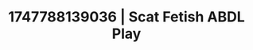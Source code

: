 ---
categories:
- Facial finish
- Raw connection
- Sensual slow talk
- Pleasure mapping
- Bare skin
image: /assets/images/1747788139036.jpg
layout: post
seo:
  description: Featured content with artistic ABDL Play, Scat Fetish. HD images available.
  keywords: ABDL Play, Scat Fetish
  og_image: /assets/images/1747788139036.jpg
  schema_type: VisualArtwork
tags:
- ABDL Play
- Scat Fetish
- '#1747788139036'
title: 1747788139036 | Scat Fetish ABDL Play
---